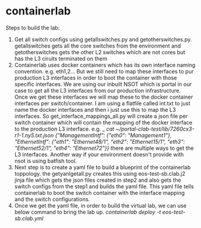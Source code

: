 # containerlab

Steps to build the lab:

1. Get all switch configs using getallswitches.py and getotherswitches.py. getallswitches gets all the core switches from the environment and getotherswitches gets the other L2 switches which are not cores but has the L3 ciruits terminated on them
2. Containerlab uses docker containers which has its own interface naming convention. e.g. eth1,2... But we still need to map these interfaces to pur production L3 interfaces in order to boot the container with those specific interfaces. We are using our inbuilt NSOT which is portal in our case to get all the L3 interfaces from our production infrastructure. Once we get these interfaces we will map these to the docker container interfaces per switch/container. I am using a flatfile called int.txt to just name the docker interfaces and then i just use this to map the L3 interfaces. So get_interface_mappings_all.py will create a json file per switch container which will contain the mapping of the docker interface to the production L3 interface. e.g.
   _ _cat ~/portal-clab-test/lib/7260cx3-r1-1.ny5.txt.json
{"ManagementIntf": {"eth0": "Management1"}, "EthernetIntf": {"eth1": "Ethernet48/1", "eth2": "Ethernet15/1", "eth3": "Ethernet52/1", "eth4": "Ethernet72"}}_
there are multiple ways to get the L3 interfaces. Another way if your environment doesn't provide with nsot is using batfish tool.
3. Next step is to create a yaml file to build a blueprint of the containerlab toppology. the getyanlgetall.py creates this using eos-test-sb.clab.j2 jinja file which gets the json files created in step2 and also gets the switch configs from the step1 and builds the yaml file. This yaml file tells containerlab to boot the switch container with the interface mapping and the switch configurations.
4. Once we get the yaml file, in order to build the virtual lab, we can use below command to bring the lab up.
_containerlab deploy -t eos-test-sb.clab.yml_
